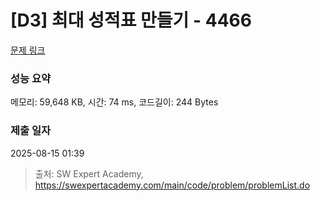 # [D3] 최대 성적표 만들기 - 4466 

[문제 링크](https://swexpertacademy.com/main/code/problem/problemDetail.do?contestProbId=AWOUfCJ6qVMDFAWg) 

### 성능 요약

메모리: 59,648 KB, 시간: 74 ms, 코드길이: 244 Bytes

### 제출 일자

2025-08-15 01:39



> 출처: SW Expert Academy, https://swexpertacademy.com/main/code/problem/problemList.do